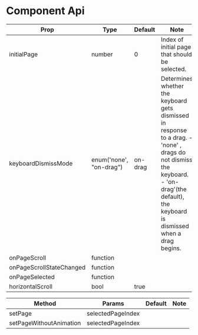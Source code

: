 # <ViewPager /> Component Api


| Prop | Type | Default | Note |
| --- | --- | --- | --- |
| initialPage | number | 0 |  Index of initial page that should be selected. |
| keyboardDismissMode | enum('none', "on-drag")  | on-drag | Determines whether the keyboard gets dismissed in response to a drag. - 'none' , drags do not dismiss the keyboard. - 'on-drag'(the default), the keyboard is dismissed when a drag begins. |
| onPageScroll | function |  |  |
| onPageScrollStateChanged | function |  |  |
| onPageSelected | function |  |  |
| horizontalScroll | bool | true |  |


| Method | Params | Default | Note |
| --- | --- | --- | --- |
| setPage | selectedPageIndex |  |  |
| setPageWithoutAnimation | selectedPageIndex |  |  |


